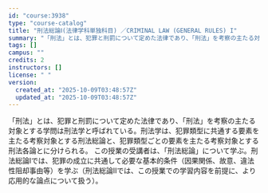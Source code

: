 ```yaml
---
id: "course:3938"
type: "course-catalog"
title: "刑法総論Ⅰ(法律学科単独科目) ／CRIMINAL LAW (GENERAL RULES) I"
summary: "「刑法」とは、犯罪と刑罰について定めた法律であり、「刑法」を考察の主たる対象とする学問は刑法学と呼ばれている。刑法学は、犯罪類型に共通する要素を主たる考察対象とする刑法総論と、犯罪類型ごとの要素を主たる考察対象とする刑法各論とに分けられる。…"
tags: []
campus: ""
credits: 2
instructors: []
license: " "
version:
  created_at: "2025-10-09T03:48:57Z"
  updated_at: "2025-10-09T03:48:57Z"
---
```


「刑法」とは、犯罪と刑罰について定めた法律であり、「刑法」を考察の主たる対象とする学問は刑法学と呼ばれている。刑法学は、犯罪類型に共通する要素を主たる考察対象とする刑法総論と、犯罪類型ごとの要素を主たる考察対象とする刑法各論とに分けられる。 この授業の受講者は、「刑法総論」について学ぶ。刑法総論Ⅰでは、犯罪の成立に共通して必要な基本的条件（因果関係、故意、違法性阻却事由等）を学ぶ（刑法総論Ⅱでは、この授業での学習内容を前提に、より応用的な論点について扱う）。
